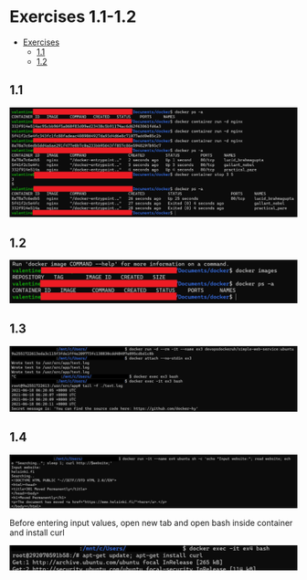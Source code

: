 # Exercises 1.1-1.2
- [Exercises](#exercises-11-12)
  - [1.1](#11)
  - [1.2](#12)
## 1.1

![1.1](1.1.png)

## 1.2
![1.2](1.2.png)

## 1.3
![1.3](1.3.png)

## 1.4
![1.4.1](1.4.1.png)

Before entering input values, open new tab and open bash inside container and install curl

![1.4.2](1.4.2.png)

![]()